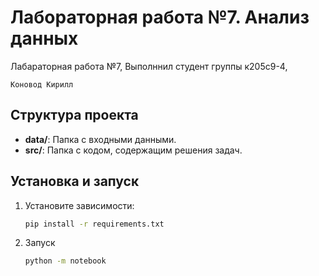 # Лабораторная работа №7. Анализ данных

Лабараторная работа №7, Выполннил студент группы к205с9-4, 
   ```
   Коновод Кирилл
   ```

## Структура проекта
- **data/**: Папка с входными данными.
- **src/**: Папка с кодом, содержащим решения задач.

## Установка и запуск
1. Установите зависимости:
   ```bash
   pip install -r requirements.txt
   ```
2. Запуск
   ```bash
   python -m notebook
   ```
